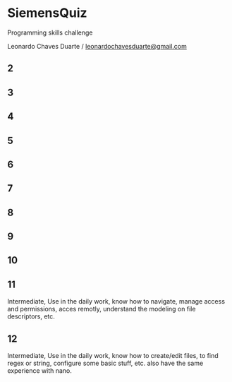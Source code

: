 # SiemensQuiz

Programming skills challenge

Leonardo Chaves  Duarte / leonardochavesduarte@gmail.com

## 2
## 3

## 4

## 5
## 6
## 7
## 8
## 9
## 10
## 11
Intermediate,
Use in the daily work, know how to navigate, manage access and permissions, acces remotly, understand the modeling on file descriptors, etc.
## 12
Intermediate,
Use in the daily work, know how to create/edit files, to find regex or string, configure some basic stuff, etc.
also have the same experience with nano.
